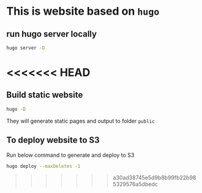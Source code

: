 # This is website based on `hugo`

## run hugo server locally

```bash
hugo server -D
```
<<<<<<< HEAD
=======

## Build static website

```bash
hugo -D
```

They will generate static pages and output to folder `public`

## To deploy website to S3

Run below command to generate and deploy to S3
```bash
hugo deploy --maxDeletes -1
```
>>>>>>> a30ad38745e5d9b8b99fb22b985329576a5dbedc
